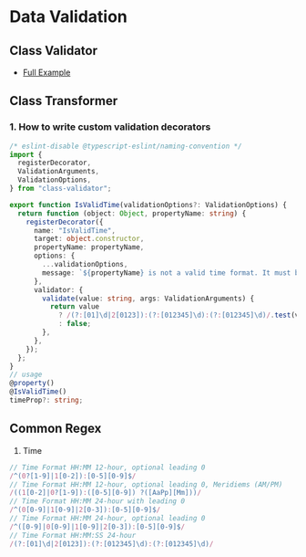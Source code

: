 # Data Validation

## Class Validator

- [Full Example](https://openbase.com/js/class-validator/documentation#validation-messages)

## Class Transformer

### 1. How to write custom validation decorators

```ts
/* eslint-disable @typescript-eslint/naming-convention */
import {
  registerDecorator,
  ValidationArguments,
  ValidationOptions,
} from "class-validator";

export function IsValidTime(validationOptions?: ValidationOptions) {
  return function (object: Object, propertyName: string) {
    registerDecorator({
      name: "IsValidTime",
      target: object.constructor,
      propertyName: propertyName,
      options: {
        ...validationOptions,
        message: `${propertyName} is not a valid time format. It must be HH:mm:ss. Eg: 17:40:00`,
      },
      validator: {
        validate(value: string, args: ValidationArguments) {
          return value
            ? /(?:[01]\d|2[0123]):(?:[012345]\d):(?:[012345]\d)/.test(value)
            : false;
        },
      },
    });
  };
}
// usage
@property()
@IsValidTime()
timeProp?: string;
```

## Common Regex

1. Time

```js
// Time Format HH:MM 12-hour, optional leading 0
/^(0?[1-9]|1[0-2]):[0-5][0-9]$/
// Time Format HH:MM 12-hour, optional leading 0, Meridiems (AM/PM)
/((1[0-2]|0?[1-9]):([0-5][0-9]) ?([AaPp][Mm]))/
// Time Format HH:MM 24-hour with leading 0
/^(0[0-9]|1[0-9]|2[0-3]):[0-5][0-9]$/
// Time Format HH:MM 24-hour, optional leading 0
/^([0-9]|0[0-9]|1[0-9]|2[0-3]):[0-5][0-9]$/
// Time Format HH:MM:SS 24-hour
/(?:[01]\d|2[0123]):(?:[012345]\d):(?:[012345]\d)/
```
